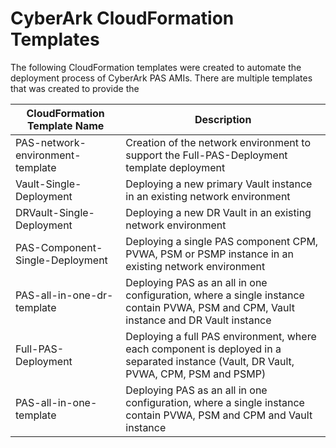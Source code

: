 # CyberArk CloudFormation Templates

The following CloudFormation templates were created to automate the deployment process of CyberArk PAS AMIs. There are multiple templates that was created to provide the

| CloudFormation Template Name | Description |
|------------------------------|-------------|
| PAS-network-environment-template | Creation of the network environment to support the Full-PAS-Deployment template deployment |
| Vault-Single-Deployment | Deploying a new primary Vault instance in an existing network environment |
| DRVault-Single-Deployment | Deploying a new DR Vault in an existing network environment |
| PAS-Component-Single-Deployment | Deploying a single PAS component CPM, PVWA, PSM or PSMP instance in an existing network environment |
| PAS-all-in-one-dr-template | Deploying PAS as an all in one configuration, where a single instance contain PVWA, PSM and CPM, Vault instance and DR Vault instance |
| Full-PAS-Deployment | Deploying a full PAS environment, where each component is deployed in a separated instance (Vault, DR Vault, PVWA, CPM, PSM and PSMP) |
| PAS-all-in-one-template | Deploying PAS as an all in one configuration, where a single instance contain PVWA, PSM and CPM and Vault instance |
